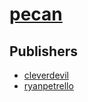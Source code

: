 # [pecan](https://pypi.org/project/pecan)



## Publishers
- [cleverdevil](https://pypi.org/user/cleverdevil)
- [ryanpetrello](https://pypi.org/user/ryanpetrello)

